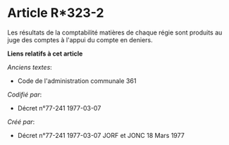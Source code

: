# Article R*323-2

Les résultats de la comptabilité matières de chaque régie sont produits au juge des comptes à l'appui du compte en deniers.

**Liens relatifs à cet article**

_Anciens textes_:

  - Code de l'administration communale 361

_Codifié par_:

  - Décret n°77-241 1977-03-07

_Créé par_:

  - Décret n°77-241 1977-03-07 JORF et JONC 18 Mars 1977
